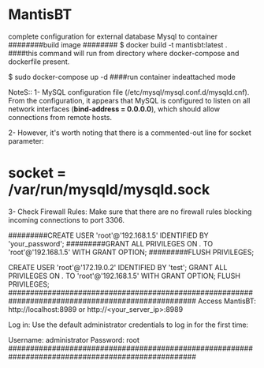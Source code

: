 # MantisBT
complete configuration for external database Mysql to container 
########build image ########
$ docker build -t mantisbt:latest .    ####this command will run from directory where docker-compose and dockerfile present.

$ sudo docker-compose up -d     ####run container indeattached mode


NoteS::
1- MySQL configuration file (/etc/mysql/mysql.conf.d/mysqld.cnf). From the configuration, it appears that MySQL is configured to listen on all network interfaces (**bind-address = 0.0.0.0**), which should allow connections from remote hosts.

2- However, it's worth noting that there is a commented-out line for socket parameter:

# socket        = /var/run/mysqld/mysqld.sock


3- Check Firewall Rules: Make sure that there are no firewall rules blocking incoming connections to port 3306.

#########CREATE USER 'root'@'192.168.1.5' IDENTIFIED BY 'your_password';
#########GRANT ALL PRIVILEGES ON *.* TO 'root'@'192.168.1.5' WITH GRANT OPTION;
#########FLUSH PRIVILEGES;


CREATE USER 'root'@'172.19.0.2' IDENTIFIED BY 'test';
GRANT ALL PRIVILEGES ON *.* TO 'root'@'192.168.1.5' WITH GRANT OPTION;
FLUSH PRIVILEGES;
###################################################################################################
Access MantisBT:  http://localhost:8989 or http://<your_server_ip>:8989

Log in: Use the default administrator credentials to log in for the first time:

Username: administrator
Password: root
###################################################################################################
